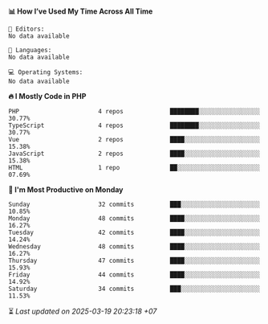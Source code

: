 <!--START_SECTION:readme-stats-->
**📊 How I’ve Used My Time Across All Time**

```text
📝 Editors:
No data available

💬 Languages:
No data available

💻 Operating Systems:
No data available
```

**🔥 I Mostly Code in PHP**

```text
PHP                      4 repos             ████████░░░░░░░░░░░░░░░░░   30.77%
TypeScript               4 repos             ████████░░░░░░░░░░░░░░░░░   30.77%
Vue                      2 repos             ████░░░░░░░░░░░░░░░░░░░░░   15.38%
JavaScript               2 repos             ████░░░░░░░░░░░░░░░░░░░░░   15.38%
HTML                     1 repo              ██░░░░░░░░░░░░░░░░░░░░░░░   07.69%
```

**📅 I'm Most Productive on Monday**

```text
Sunday                   32 commits          ███░░░░░░░░░░░░░░░░░░░░░░   10.85%
Monday                   48 commits          ████░░░░░░░░░░░░░░░░░░░░░   16.27%
Tuesday                  42 commits          ████░░░░░░░░░░░░░░░░░░░░░   14.24%
Wednesday                48 commits          ████░░░░░░░░░░░░░░░░░░░░░   16.27%
Thursday                 47 commits          ████░░░░░░░░░░░░░░░░░░░░░   15.93%
Friday                   44 commits          ████░░░░░░░░░░░░░░░░░░░░░   14.92%
Saturday                 34 commits          ███░░░░░░░░░░░░░░░░░░░░░░   11.53%
```



⏳ *Last updated on 2025-03-19 20:23:18 +07*
<!--END_SECTION:readme-stats-->